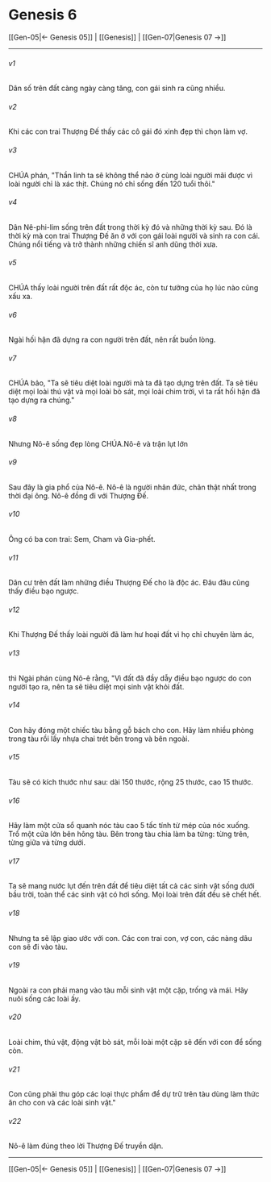# Genesis 6

[[Gen-05|← Genesis 05]] | [[Genesis]] | [[Gen-07|Genesis 07 →]]
***



###### v1 
Dân số trên đất càng ngày càng tăng, con gái sinh ra cũng nhiều. 

###### v2 
Khi các con trai Thượng Đế thấy các cô gái đó xinh đẹp thì chọn làm vợ. 

###### v3 
CHÚA phán, "Thần linh ta sẽ không thể nào ở cùng loài người mãi được vì loài người chỉ là xác thịt. Chúng nó chỉ sống đến 120 tuổi thôi." 

###### v4 
Dân Nê-phi-lim sống trên đất trong thời kỳ đó và những thời kỳ sau. Đó là thời kỳ mà con trai Thượng Đế ăn ở với con gái loài người và sinh ra con cái. Chúng nổi tiếng và trở thành những chiến sĩ anh dũng thời xưa. 

###### v5 
CHÚA thấy loài người trên đất rất độc ác, còn tư tưởng của họ lúc nào cũng xấu xa. 

###### v6 
Ngài hối hận đã dựng ra con người trên đất, nên rất buồn lòng. 

###### v7 
CHÚA bảo, "Ta sẽ tiêu diệt loài người mà ta đã tạo dựng trên đất. Ta sẽ tiêu diệt mọi loài thú vật và mọi loài bò sát, mọi loài chim trời, vì ta rất hối hận đã tạo dựng ra chúng." 

###### v8 
Nhưng Nô-ê sống đẹp lòng CHÚA.Nô-ê và trận lụt lớn 

###### v9 
Sau đây là gia phổ của Nô-ê. Nô-ê là người nhân đức, chân thật nhất trong thời đại ông. Nô-ê đồng đi với Thượng Đế. 

###### v10 
Ông có ba con trai: Sem, Cham và Gia-phết. 

###### v11 
Dân cư trên đất làm những điều Thượng Đế cho là độc ác. Đâu đâu cũng thấy điều bạo ngược. 

###### v12 
Khi Thượng Đế thấy loài người đã làm hư hoại đất vì họ chỉ chuyên làm ác, 

###### v13 
thì Ngài phán cùng Nô-ê rằng, "Vì đất đã đầy dẫy điều bạo ngược do con người tạo ra, nên ta sẽ tiêu diệt mọi sinh vật khỏi đất. 

###### v14 
Con hãy đóng một chiếc tàu bằng gỗ bách cho con. Hãy làm nhiều phòng trong tàu rồi lấy nhựa chai trét bên trong và bên ngoài. 

###### v15 
Tàu sẽ có kích thước như sau: dài 150 thước, rộng 25 thước, cao 15 thước. 

###### v16 
Hãy làm một cửa sổ quanh nóc tàu cao 5 tấc tính từ mép của nóc xuống. Trổ một cửa lớn bên hông tàu. Bên trong tàu chia làm ba từng: từng trên, từng giữa và từng dưới. 

###### v17 
Ta sẽ mang nước lụt đến trên đất để tiêu diệt tất cả các sinh vật sống dưới bầu trời, toàn thể các sinh vật có hơi sống. Mọi loài trên đất đều sẽ chết hết. 

###### v18 
Nhưng ta sẽ lập giao ước với con. Các con trai con, vợ con, các nàng dâu con sẽ đi vào tàu. 

###### v19 
Ngoài ra con phải mang vào tàu mỗi sinh vật một cặp, trống và mái. Hãy nuôi sống các loài ấy. 

###### v20 
Loài chim, thú vật, động vật bò sát, mỗi loài một cặp sẽ đến với con để sống còn. 

###### v21 
Con cũng phải thu góp các loại thực phẩm để dự trữ trên tàu dùng làm thức ăn cho con và các loài sinh vật." 

###### v22 
Nô-ê làm đúng theo lời Thượng Đế truyền dặn.

***
[[Gen-05|← Genesis 05]] | [[Genesis]] | [[Gen-07|Genesis 07 →]]
